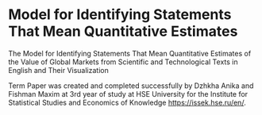 # Model for Identifying Statements That Mean Quantitative Estimates
The Model for Identifying Statements That Mean Quantitative Estimates of the Value of Global Markets from Scientific and Technological Texts in English and Their Visualization

Term Paper was created and completed successfully by Dzhkha Anika and Fishman Maxim at 3rd year of study at HSE University for the Institute for Statistical Studies and Economics of Knowledge https://issek.hse.ru/en/.  
